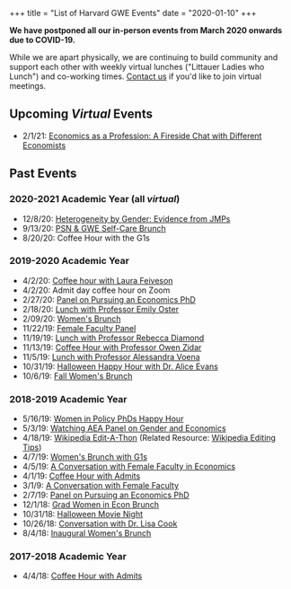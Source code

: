 +++
title = "List of Harvard GWE Events"
date = "2020-01-10"
+++

**We have postponed all our in-person events from March 2020 onwards due to COVID-19.** 

While we are apart physically, we are continuing to build community and support each other with weekly virtual lunches ("Littauer Ladies who Lunch") and co-working times. [Contact us](/get-involved/) if you'd like to join virtual meetings.

## Upcoming *Virtual* Events
- 2/1/21: [Economics as a Profession: A Fireside Chat with Different Economists](/posts/fireside/)

## Past Events

### 2020-2021 Academic Year (all *virtual*)
- 12/8/20: [Heterogeneity by Gender: Evidence from JMPs](/posts/jmps_event/)
- 9/13/20: [PSN & GWE Self-Care Brunch](/posts/psn_gwe_brunch/)
- 8/20/20: Coffee Hour with the G1s

### 2019-2020 Academic Year

- 4/2/20: [Coffee hour with Laura Feiveson](/posts/feiveson_coffee/)
- 4/2/20: Admit day coffee hour on Zoom
- 2/27/20: [Panel on Pursuing an Economics PhD](/posts/pursuing_an_econ_phd_20/)
- 2/18/20: [Lunch with Professor Emily Oster](/posts/oster_lunch/)
- 2/09/20: [Women's Brunch](/posts/brunch_feb_20/)
- 11/22/19: [Female Faculty Panel](/posts/female_faculty_panel/)
- 11/19/19: [Lunch with Professor Rebecca Diamond](/posts/diamond_lunch/)
- 11/13/19: [Coffee Hour with Professor Owen Zidar](/posts/zidar_coffee_hour/)
- 11/5/19: [Lunch with Professor Alessandra Voena](/posts/voena_lunch/)
- 10/31/19: [Halloween Happy Hour with Dr. Alice Evans](/posts/alice_evans_happy_hour/)
- 10/6/19: [Fall Women's Brunch](/posts/brunch_fall_19/)

### 2018-2019 Academic Year

- 5/16/19: [Women in Policy PhDs Happy Hour](/posts/policy_phd_happy_hour/)
- 5/3/19: [Watching AEA Panel on Gender and Economics](/posts/aea_panel_event/)
- 4/18/19: [Wikipedia Edit-A-Thon](/posts/wikipedia_edit_a_thon/) (Related Resource: [Wikipedia Editing Tips](/posts/wikipedia_tips/))
- 4/7/19: [Women's Brunch with G1s](/posts/brunch_spring_19/)
- 4/5/19: [A Conversation with Female Faculty in Economics](/posts/female_faculty_conversation2/)
- 4/1/19: [Coffee Hour with Admits](/posts/admit_coffee_19/)
- 3/1/9: [A Conversation with Female Faculty](/posts/female_faculty_conversation/) 
- 2/7/19: [Panel on Pursuing an Economics PhD](/posts/pursuing_an_econ_phd/)
- 12/1/18: [Grad Women in Econ Brunch](/posts/brunch_fall_18/)
- 10/31/18: [Halloween Movie Night](/posts/halloween_movie/)
- 10/26/18: [Conversation with Dr. Lisa Cook](/posts/event_with_lisa_cook/)
- 8/4/18: [Inaugural Women's Brunch](/posts/brunch_summer_18/)

### 2017-2018 Academic Year

- 4/4/18: [Coffee Hour with Admits](/posts/admit_coffee_18/)